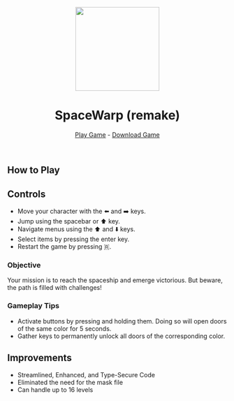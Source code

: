 <p align="center">
    <img src="https://api.serversmp.xyz/upload/66315820bc21c798b0b7d9eb.gif" width="192px" height="192px">
</p>

<h1 align="center">SpaceWarp (remake)</h1>

<p align="center">
    <a href="https://lmacrini.github.io/SpaceWarp-Remake">Play Game</a>
    -
    <a href="https://github.com/LMacrini/SpaceWarp-Remake/actions">Download Game</a>
</p>

<br>

## How to Play

## Controls

- Move your character with the ⬅️ and ➡️ keys.
- Jump using the spacebar or ⬆️ key.
- Navigate menus using the ⬆️ and ⬇️ keys.
- Select items by pressing the enter key.
- Restart the game by pressing 🇷.

### Objective

Your mission is to reach the spaceship and emerge victorious. But beware, the path is filled with challenges!

### Gameplay Tips

- Activate buttons by pressing and holding them. Doing so will open doors of the same color for 5 seconds.
- Gather keys to permanently unlock all doors of the corresponding color.

## Improvements

- Streamlined, Enhanced, and Type-Secure Code
- Eliminated the need for the mask file
- Can handle up to 16 levels
